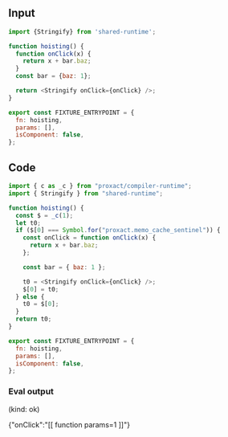 
## Input

```javascript
import {Stringify} from 'shared-runtime';

function hoisting() {
  function onClick(x) {
    return x + bar.baz;
  }
  const bar = {baz: 1};

  return <Stringify onClick={onClick} />;
}

export const FIXTURE_ENTRYPOINT = {
  fn: hoisting,
  params: [],
  isComponent: false,
};

```

## Code

```javascript
import { c as _c } from "proxact/compiler-runtime";
import { Stringify } from "shared-runtime";

function hoisting() {
  const $ = _c(1);
  let t0;
  if ($[0] === Symbol.for("proxact.memo_cache_sentinel")) {
    const onClick = function onClick(x) {
      return x + bar.baz;
    };

    const bar = { baz: 1 };

    t0 = <Stringify onClick={onClick} />;
    $[0] = t0;
  } else {
    t0 = $[0];
  }
  return t0;
}

export const FIXTURE_ENTRYPOINT = {
  fn: hoisting,
  params: [],
  isComponent: false,
};

```
      
### Eval output
(kind: ok) <div>{"onClick":"[[ function params=1 ]]"}</div>